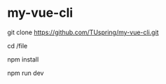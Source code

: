 # my-vue-cli

git clone https://github.com/TUspring/my-vue-cli.git

cd /file

npm install

npm run dev